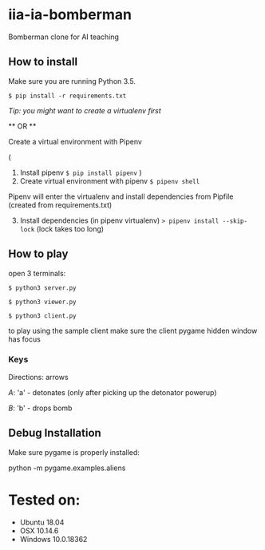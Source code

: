 # iia-ia-bomberman
Bomberman clone for AI teaching

## How to install

Make sure you are running Python 3.5.

`$ pip install -r requirements.txt`

*Tip: you might want to create a virtualenv first*

** OR **

Create a virtual environment with Pipenv

( 
1. Install pipenv
`$ pip install pipenv`
)
2. Create virtual environment with pipenv
`$ pipenv shell`

Pipenv will enter the virtualenv and install dependencies from Pipfile (created from requirements.txt)

3. Install dependencies (in pipenv virtualenv)
`> pipenv install --skip-lock`
(lock takes too long)

## How to play

open 3 terminals:

`$ python3 server.py`

`$ python3 viewer.py`

`$ python3 client.py`

to play using the sample client make sure the client pygame hidden window has focus

### Keys

Directions: arrows

*A*: 'a' - detonates (only after picking up the detonator powerup)

*B*: 'b' - drops bomb

## Debug Installation

Make sure pygame is properly installed:

python -m pygame.examples.aliens

# Tested on:
- Ubuntu 18.04
- OSX 10.14.6
- Windows 10.0.18362


